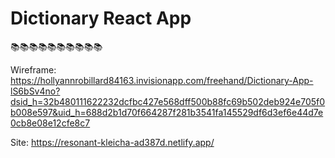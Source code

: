 # Dictionary React App
📚📚📚📚📚📚📚📚📚📚
 
Wireframe: 
https://hollyannrobillard84163.invisionapp.com/freehand/Dictionary-App-lS6bSv4no?dsid_h=32b480111622232dcfbc427e568dff500b88fc69b502deb924e705f0b008e597&uid_h=688d2b1d70f664287f281b3541fa145529df6d3ef6e44d7e0cb8e08e12cfe8c7

Site:
https://resonant-kleicha-ad387d.netlify.app/
